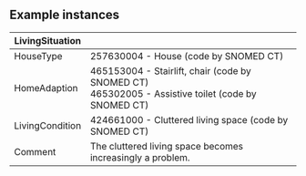 ## Example instances

| LivingSituation    |                   |
|--------------------|-------------------|
| HouseType | 257630004 - House (code by SNOMED CT) |
| HomeAdaption | 465153004 - Stairlift, chair (code by SNOMED CT)  <br />  465302005 - Assistive toilet (code by SNOMED CT) |
| LivingCondition | 424661000 - Cluttered living space (code by SNOMED CT) |
| Comment | The cluttered living space becomes increasingly a problem. | 
